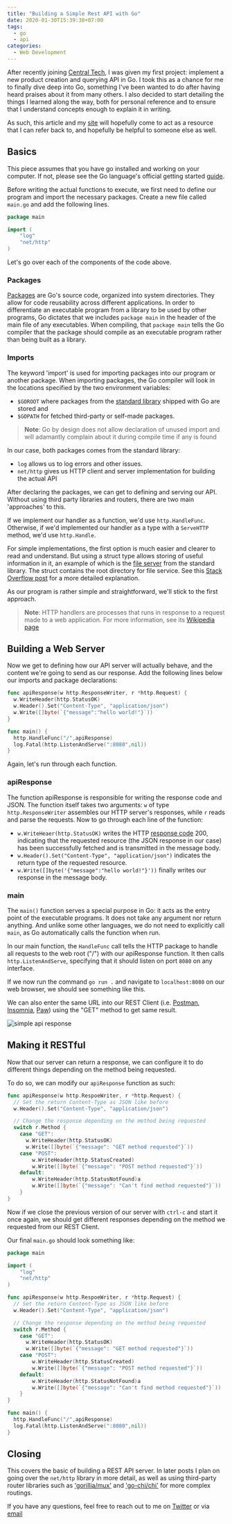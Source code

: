 ```yaml
---
title: "Building a Simple Rest API with Go"
date: 2020-01-30T15:39:38+07:00
tags:
  - go
  - api
categories:
  - Web Development
---
```


After recently joining [Central Tech](https://central.tech), I was given my first project: implement a new product creation and querying API in Go. I took this as a chance for me to finally dive deep into Go, something I've been wanted to do after having heard praises about it from many others. I also decided to start detailing the things I learned along the way, both for personal reference and to ensure that I understand concepts enough to explain it in writing. 

As such, this article and my [site](https://tansawit.me) will hopefully come to act as a resource that I can refer back to, and hopefully be helpful to someone else as well.

## Basics

This piece assumes that you have go installed and working on your computer. If not, please see the Go language's official getting started [guide](https://golang.org/doc/install).

Before writing the actual functions to execute, we first need to define our program and import the necessary packages. Create a new file called `main.go` and add the following lines.

```go
package main

import (
    "log"
    "net/http"
)
```

Let's go over each of the components of the code above.

### Packages

[Packages](https://golang.org/pkg/) are Go's source code, organized into system directories. They allow for code reusability across different applications. In order to differentiate an executable program from a library to be used by other programs, Go dictates that we includes `package main` in the header of the main file of any executables. When compiling, that `package main` tells the Go compiler that the package should compile as an executable program rather than being built as a library.

### Imports

The keyword 'import' is used for importing packages into our program or another package. When importing packages, the Go compiler will look in the locations specified by the two environment variables:

- `$GOROOT` where packages from the [standard library](https://golang.org/pkg/) shipped with Go are stored and
- `$GOPATH` for fetched third-party or self-made packages.

>**Note**: Go by design does not allow declaration of unused import and will adamantly complain about it during compile time if any is found

In our case, both packages comes from the standard library:

- `log` allows us to log errors and other issues.
- `net/http` gives us HTTP client and server implementation for building the actual API

After declaring the packages, we can get to defining and serving our API. Without using third party libraries and routers, there are two main 'approaches' to this. 

If we implement our handler as a function, we'd use `http.HandleFunc`. Otherwise, if we'd implemented our handler as a type with a `ServeHTTP` method, we'd use `http.Handle`.

For simple implementations, the first option is much easier and clearer to read and understand. But using a struct type allows storing of useful information in it, an example of which is the [file server](https://golang.org/src/net/http/fs.go?s=12662:12702#L418) from the standard library. The struct contains the root directory for file service. See this [Stack Overflow post](https://stackoverflow.com/questions/21957455/difference-between-http-handle-and-http-handlefunc) for a more detailed explanation.

As our program is rather simple and straightforward, we'll stick to the first approach.

>**Note**: HTTP handlers are processes that runs in response to a request made to a web application. For more information, see its [Wikipedia page](https://en.wikipedia.org/wiki/HTTP_handler)

## Building a Web Server

Now we get to defining how our API server will actually behave, and the content we're going to send as our response. Add the following lines below our imports and package declarations:

```go
func apiResponse(w http.ResponseWriter, r *http.Request) { 
  w.WriteHeader(http.StatusOK)
  w.Header().Set("Content-Type", "application/json")
  w.Write([]byte(`{"message":"hello world!"}`))
}

func main() {
  http.HandleFunc("/",apiResponse)
  log.Fatal(http.ListenAndServe(":8080",nil))
}
```

Again, let's run through each function.

### apiResponse

The function apiResponse is responsible for writing the response code and JSON. The function itself takes two arguments: `w` of type `http.ResponseWriter` assembles our HTTP server's responses, while `r` reads and parse the requests. Now to go through each line of the function:

- `w.WriteHeaer(http.StatusOK)` writes the HTTP [response code](https://developer.mozilla.org/en-US/docs/Web/HTTP/Status) 200, indicating that the requested resource (the JSON response in our case) has been successfully fetched and is transmitted in the message body.
- `w.Header().Set("Content-Type", "application/json")` indicates the return type of the requested resource.
- `w.Write([]byte('{"message":"hello world!"}'))` finally writes our response in the message body.

### main

The `main()` function serves a special purpose in Go: it acts as the entry point of the executable programs. It does not take any argument nor return anything. And unlike some other languages, we do not need to explicitly call `main`, as Go automatically calls the function when run.

In our main function, the `HandleFunc` call tells the HTTP package to handle all requests to the web root ("/") with our apiResponse function. It then calls `http.ListenAndServe`, specifying that it should listen on port `8080` on any interface.

If we now run the command `go run .` and navigate to `localhost:8080` on our web browser, we should see something like this.

We can also enter the same URL into our REST Client (i.e. [Postman](https://www.getpostman.com/), [Insomnia](https://www.insomnia.rest), [Paw](https://paw.cloud/)) using the "GET" method to get same result.

![simple api response](/images/simple-rest-api-golang/simple-json-response.png)

## Making it RESTful

Now that our server can return a response, we can configure it to do different things depending on the method being requested.

To do so, we can modify our `apiResponse` function as such:

```go
func apiResponse(w http.RespoeWriter, r *http.Request) {
  // Set the return Content-Type as JSON like before
  w.Header().Set("Content-Type", "application/json")

  // Change the response depending on the method being requested
  switch r.Method {
    case "GET":
      w.WriteHeader(http.StatusOK)
      w.Write([]byte(`{"message": "GET method requested"}`))
    case "POST":
        w.WriteHeader(http.StatusCreated)
        w.Write([]byte(`{"message": "POST method requested"}`))
    default:
        w.WriteHeader(http.StatusNotFound)a
        w.Write([]byte(`{"message": "Can't find method requested"}`))
    }
}
```

Now if we close the previous version of our server with `ctrl-c` and start it once again, we should get different responses depending on the method we requested from our REST Client.

Our final `main.go` should look something like:

```go
package main

import (
    "log"
    "net/http"
)

func apiResponse(w http.RespoeWriter, r *http.Request) {
  // Set the return Content-Type as JSON like before
  w.Header().Set("Content-Type", "application/json")

  // Change the response depending on the method being requested
  switch r.Method {
    case "GET":
      w.WriteHeader(http.StatusOK)
      w.Write([]byte(`{"message": "GET method requested"}`))
    case "POST":
        w.WriteHeader(http.StatusCreated)
        w.Write([]byte(`{"message": "POST method requested"}`))
    default:
        w.WriteHeader(http.StatusNotFound)a
        w.Write([]byte(`{"message": "Can't find method requested"}`))
    }
}

func main() {
  http.HandleFunc("/",apiResponse)
  log.Fatal(http.ListenAndServe(":8080",nil))
}
```

## Closing

This covers the basic of building a REST API server. In later posts I plan on going over the `net/http` library in more detail, as well as using third-party router libraries such as ['gorillia/mux'](https://github.com/gorilla/mux) and ['go-chi/chi'](https://github.com/go-chi/chi) for more complex routings.

If you have any questions, feel free to reach out to me on [Twitter](https://twitter.com/tansawit) or via [email](mailto:sawit.tr@gmail.com)
